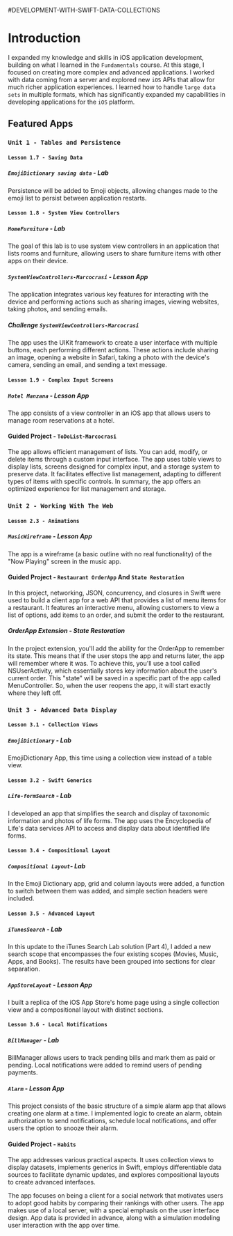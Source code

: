 #DEVELOPMENT-WITH-SWIFT-DATA-COLLECTIONS

# Introduction

I expanded my knowledge and skills in iOS application development, building on what I learned in the `Fundamentals` course. At this stage, I focused on creating more complex and advanced applications. I worked with data coming from a server and explored new `iOS` APIs that allow for much richer application experiences. I learned how to handle `large data sets` in multiple formats, which has significantly expanded my capabilities in developing applications for the `iOS` platform.

## Featured Apps

### `Unit 1 - Tables and Persistence`

#### `Lesson 1.7 - Saving Data`

##### `EmojiDictionary saving data` - Lab

Persistence will be added to Emoji objects, allowing changes made to the emoji list to persist between application restarts.

#### `Lesson 1.8 - System View Controllers`

##### `HomeFurniture` - Lab

The goal of this lab is to use system view controllers in an application that lists rooms and furniture, allowing users to share furniture items with other apps on their device.

##### `SystemViewControllers-Marcocrasi` - Lesson App

The application integrates various key features for interacting with the device and performing actions such as sharing images, viewing websites, taking photos, and sending emails.

##### Challenge `SystemViewControllers-Marcocrasi`  

The app uses the UIKit framework to create a user interface with multiple buttons, each performing different actions. These actions include sharing an image, opening a website in Safari, taking a photo with the device's camera, sending an email, and sending a text message.

#### `Lesson 1.9 - Complex Input Screens`

##### `Hotel Manzana` - Lesson App

The app consists of a view controller in an iOS app that allows users to manage room reservations at a hotel.

#### Guided Project - `ToDoList-Marcocrasi` 

The app allows efficient management of lists. You can add, modify, or delete items through a custom input interface. The app uses table views to display lists, screens designed for complex input, and a storage system to preserve data. It facilitates effective list management, adapting to different types of items with specific controls. In summary, the app offers an optimized experience for list management and storage.

### `Unit 2 - Working With The Web`

#### `Lesson 2.3 - Animations`

##### `MusicWireframe` - Lesson App

The app is a wireframe (a basic outline with no real functionality) of the "Now Playing" screen in the music app.

#### Guided Project - `Restaurant OrderApp` And `State Restoration`

In this project, networking, JSON, concurrency, and closures in Swift were used to build a client app for a web API that provides a list of menu items for a restaurant. It features an interactive menu, allowing customers to view a list of options, add items to an order, and submit the order to the restaurant.

##### OrderApp Extension - State Restoration

In the project extension, you'll add the ability for the OrderApp to remember its state. This means that if the user stops the app and returns later, the app will remember where it was. To achieve this, you'll use a tool called NSUserActivity, which essentially stores key information about the user's current order. This "state" will be saved in a specific part of the app called MenuController. So, when the user reopens the app, it will start exactly where they left off.

### `Unit 3 - Advanced Data Display`

#### `Lesson 3.1 - Collection Views`

##### `EmojiDictionary` - Lab

EmojiDictionary App, this time using a collection view instead of a table view.

#### `Lesson 3.2 - Swift Generics`

##### `Life-formSearch` - Lab

I developed an app that simplifies the search and display of taxonomic information and photos of life forms. The app uses the Encyclopedia of Life's data services API to access and display data about identified life forms.

#### `Lesson 3.4 - Compositional Layout`

#####  `Compositional Layout`- Lab  

In the Emoji Dictionary app, grid and column layouts were added, a function to switch between them was added, and simple section headers were included.

#### `Lesson 3.5 - Advanced Layout`

##### `iTunesSearch` - Lab 

In this update to the iTunes Search Lab solution (Part 4), I added a new search scope that encompasses the four existing scopes (Movies, Music, Apps, and Books). The results have been grouped into sections for clear separation.

##### `AppStoreLayout` - Lesson App

I built a replica of the iOS App Store's home page using a single collection view and a compositional layout with distinct sections.

#### `Lesson 3.6 - Local Notifications`

##### `BillManager` - Lab

BillManager allows users to track pending bills and mark them as paid or pending. Local notifications were added to remind users of pending payments.

##### `Alarm` - Lesson App

This project consists of the basic structure of a simple alarm app that allows creating one alarm at a time. I implemented logic to create an alarm, obtain authorization to send notifications, schedule local notifications, and offer users the option to snooze their alarm.

#### Guided Project - `Habits`

The app addresses various practical aspects. It uses collection views to display datasets, implements generics in Swift, employs differentiable data sources to facilitate dynamic updates, and explores compositional layouts to create advanced interfaces.

The app focuses on being a client for a social network that motivates users to adopt good habits by comparing their rankings with other users. The app makes use of a local server, with a special emphasis on the user interface design. App data is provided in advance, along with a simulation modeling user interaction with the app over time.
